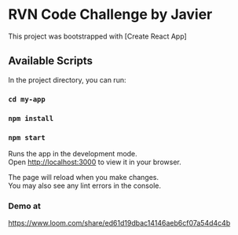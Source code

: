 # RVN Code Challenge by Javier

This project was bootstrapped with [Create React App]

## Available Scripts

In the project directory, you can run:

### `cd my-app`
### `npm install`
### `npm start`

Runs the app in the development mode.\
Open [http://localhost:3000](http://localhost:3000) to view it in your browser.

The page will reload when you make changes.\
You may also see any lint errors in the console.

### Demo at

https://www.loom.com/share/ed61d19dbac14146aeb6cf07a54d4c4b